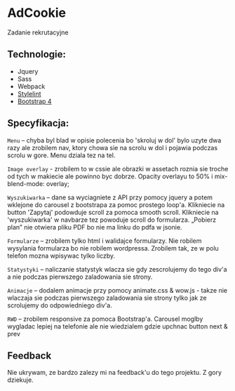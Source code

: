 # AdCookie

Zadanie rekrutacyjne

## Technologie:

* Jquery
* Sass
* Webpack
* [Stylelint](https://github.com/stylelint/stylelint)
* [Bootstrap 4](https://getbootstrap.com/)

## Specyfikacja:

`Menu` – chyba byl blad w opisie polecenia bo 'skroluj w dol' bylo uzyte dwa razy ale zrobilem nav, ktory chowa sie na scrolu w dol i pojawia podczas scrolu w gore. Menu dziala tez na tel.

`Image overlay` - zrobilem to w cssie ale obrazki w assetach roznia sie troche od tych w makiecie ale powinno byc dobrze. Opacity overlayu to 50% i mix-blend-mode: overlay;

`Wyszukiwarka` – dane sa wyciagniete z API przy pomocy jquery a potem wklejone do carousel z bootstrapa za pomoc prostego loop'a. Klikniecie na button 'Zapytaj' podowduje scroll za pomoca smooth scroll. Klikniecie na 'wyszukiwarka' w navbarze tez powoduje scroll do formularza. „Pobierz plan” nie otwiera pliku PDF bo nie ma linku do pdfa w jsonie.

`Formularze` – zrobilem tylko html i walidajce formularzy. Nie robilem wysylania formularza bo nie robilem wordpressa. Zrobilem tak, ze w polu telefon mozna wpisywac tylko liczby.

`Statystyki` – naliczanie statystyk wlacza sie gdy zescrolujemy do tego div'a a nie podczas pierwszego zaladowania sie strony.

`Animacje` – dodalem animacje przy pomocy animate.css & wow.js - takze nie wlaczaja sie podczas pierwszego zaladowania sie strony tylko jak ze scrolujemy do odpowiedniego div'a.

`RWD` – zrobilem responsive za pomoca Bootstrap'a. Carousel moglby wygladac lepiej na telefonie ale nie wiedzialem gdzie upchnac button next & prev

## Feedback

Nie ukrywam, ze bardzo zalezy mi na feedback'u do tego projektu. Z gory dziekuje.